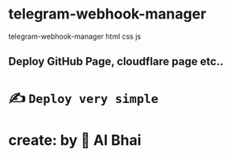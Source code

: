 # telegram-webhook-manager
telegram-webhook-manager html css js 


## Deploy GitHub Page, cloudflare page etc..

# ✍️ ```Deploy very simple```

# create: by 🤖 AI Bhai 

